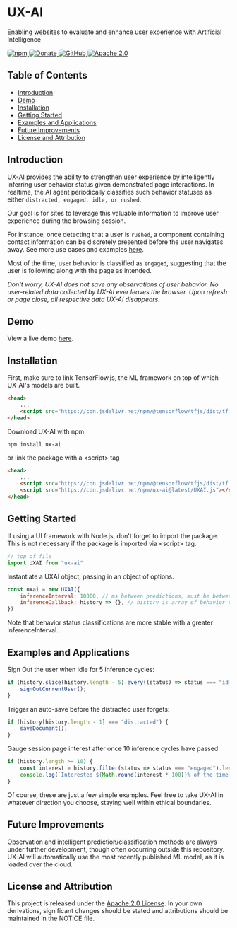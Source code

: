 <div id="header">

<h1>UX-AI</h1>
<p id="headline">Enabling websites to evaluate and enhance user experience with Artificial Intelligence</p>
<div id="actions">
<a href="https://www.npmjs.com/package/react-bubble-ui">
<img alt="npm" src="https://img.shields.io/npm/v/ux-ai?style=for-the-badge&logo=npm" style="border-radius: 5px">
</a>
<a href="https://paypal.me/blakesanie">
<img alt="Donate" src="https://img.shields.io/badge/Donate-%20?style=for-the-badge&logo=paypal&color=blue" style="border-radius: 5px">
</a>
<a href="https://github.com/blakesanie/UX-AI">
<img alt="GitHub" src="https://img.shields.io/badge/GitHub-%20?style=for-the-badge&logo=github&color=grey" style="border-radius: 5px">
</a>
<a href="https://github.com/blakesanie/UX-AI/blob/main/LICENSE">
<img alt="Apache 2.0" src="https://img.shields.io/github/license/blakesanie/UX-AI?logo=apache&style=for-the-badge&color=4B4BAB&label=%20" style="border-radius: 5px">
</a>
</div>
</div>


## Table of Contents

<ul class="sticky">
<li><a href="#introduction">Introduction</a></li>
<li><a href="#demo">Demo</a></li>
<li><a href="#installation">Installation</a></li>
<li><a href="#getting-started">Getting Started</a></li>
<li><a href="#examples-and-applications">Examples and Applications</a></li>
<li><a href="#future-improvements">Future Improvements</a></li>
<li><a href="#license-and-attribution">License and Attribution</a></li>
</ul>

## Introduction

UX-AI provides the ability to strengthen user experience by intelligently inferring user behavior status given demonstrated page interactions. In realtime, the AI agent periodically classifies such behavior statuses as either `distracted, engaged, idle, or rushed`.

Our goal is for sites to leverage this valuable information to improve user experience during the browsing session.

For instance, once detecting that a user is `rushed`, a component containing contact information can be discretely presented before the user navigates away. See more use cases and examples [here](#examples-and-applications).

Most of the time, user behavior is classified as `engaged`, suggesting that the user is following along with the page as intended.

_Don't worry, UX-AI does not save any observations of user behavior. No user-related data collected by UX-AI ever leaves the browser. Upon refresh or page close, all respective data UX-AI disappears._

## Demo

View a live demo [here](https://blakesanie.com).

## Installation

First, make sure to link TensorFlow.js, the ML framework on top of which UX-AI's models are built.

```html
<head>
    ...
    <script src="https://cdn.jsdelivr.net/npm/@tensorflow/tfjs/dist/tf.min.js"></script>
</head>
```

Download UX-AI with npm

```
npm install ux-ai
```

or link the package with a \<script> tag

```html
<head>
    ...
    <script src="https://cdn.jsdelivr.net/npm/@tensorflow/tfjs/dist/tf.min.js"></script>
    <script src="https://cdn.jsdelivr.net/npm/ux-ai@latest/UXAI.js"></script>
</head>
```

## Getting Started

If using a UI framework with Node.js, don't forget to import the package. This is not necessary if the package is imported via \<script\> tag.

```javascript
// top of file
import UXAI from "ux-ai"
```

Instantiate a UXAI object, passing in an object of options.

```javascript
const uxai = new UXAI({
    inferenceInterval: 10000, // ms between predictions, must be between 3000 and 10000.
    inferenceCallback: history => {}, // history is array of behavior status Strings
})
```

Note that behavior status classifications are more stable with a greater inferenceInterval.

## Examples and Applications

Sign Out the user when idle for 5 inference cycles:

```javascript
if (history.slice(history.length - 5).every((status) => status === "idle")) {
    signOutCurrentUser();
}
```

Trigger an auto-save before the distracted user forgets:

```javascript
if (history[history.length - 1] === "distracted") {
    saveDocument();
}
```

Gauge session page interest after once 10 inference cycles have passed:

```javascript
if (history.length >= 10) {
    const interest = history.filter(status => status === "engaged").length / history.length;
    console.log(`Interested ${Math.round(interest * 100)}% of the time`);
}
```

Of course, these are just a few simple examples. Feel free to take UX-AI in whatever direction you choose, staying well within ethical boundaries.

## Future Improvements

Observation and intelligent prediction/classification methods are always under further development, though often occurring outside this repository. UX-AI will automatically use the most recently published ML model, as it is loaded over the cloud.

## License and Attribution

This project is released under the [Apache 2.0 License](https://www.apache.org/licenses/LICENSE-2.0). In your own derivations, significant changes should be stated and attributions should be maintained in the NOTICE file.

